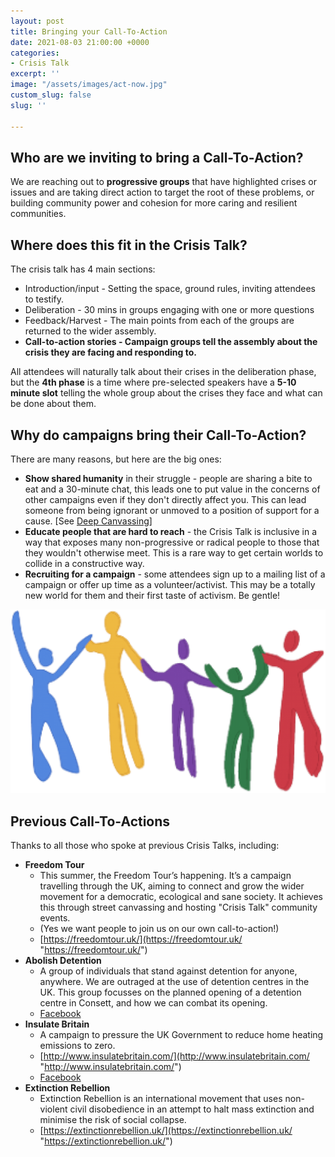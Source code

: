 ```yaml
---
layout: post
title: Bringing your Call-To-Action
date: 2021-08-03 21:00:00 +0000
categories:
- Crisis Talk
excerpt: ''
image: "/assets/images/act-now.jpg"
custom_slug: false
slug: ''

---
```

## Who are we inviting to bring a Call-To-Action?

We are reaching out to **progressive groups** that have highlighted crises or issues and are taking direct action to target the root of these problems, or building community power and cohesion for more caring and resilient communities.

## Where does this fit in the Crisis Talk?

The crisis talk has 4 main sections:

* Introduction/input - Setting the space, ground rules, inviting attendees to testify.
* Deliberation - 30 mins in groups engaging with one or more questions
* Feedback/Harvest - The main points from each of the groups are returned to the wider assembly.
* **Call-to-action stories - Campaign groups tell the assembly about the crisis they are facing and responding to.**

All attendees will naturally talk about their crises in the deliberation phase, but the **4th phase** is a time where pre-selected speakers have a **5-10 minute slot** telling the whole group about the crises they face and what can be done about them.

## Why do campaigns bring their Call-To-Action?

There are many reasons, but here are the big ones:

* **Show shared humanity** in their struggle - people are sharing a bite to eat and a 30-minute chat, this leads one to put value in the concerns of other campaigns even if they don't directly affect you. This can lead someone from being ignorant or unmoved to a position of support for a cause. \[See [Deep Canvassing](https://www.ted.com/talks/david_fleischer_how_to_fight_prejudice_through_policy_conversations "Deep Canvassing TED Talk")\]
* **Educate people that are hard to reach** - the Crisis Talk is inclusive in a way that exposes many non-progressive or radical people to those that they wouldn't otherwise meet. This is a rare way to get certain worlds to collide in a constructive way.
* **Recruiting for a campaign** - some attendees sign up to a mailing list of a campaign or offer up time as a volunteer/activist. This may be a totally new world for them and their first taste of activism. Be gentle!

![](/assets/images/solidarity.png)

## Previous Call-To-Actions

Thanks to all those who spoke at previous Crisis Talks, including:

* **Freedom Tour**
  * This summer, the Freedom Tour’s happening. It’s a campaign travelling through the UK, aiming to connect and grow the wider movement for a democratic, ecological and sane society. It achieves this through street canvassing and hosting "Crisis Talk" community events.
  * (Yes we want people to join us on our own call-to-action!)
  * [https://freedomtour.uk/](https://freedomtour.uk/ "https://freedomtour.uk/")
* **Abolish Detention**
  * A group of individuals that stand against detention for anyone, anywhere. We are outraged at the use of detention centres in the UK. This group focusses on the planned opening of a detention centre in Consett, and how we can combat its opening.
  * [Facebook](https://www.facebook.com/Abolish-Detention-Hassockfield-103117778532701/ "Abolish Detention - Hassockfield Facebook")
* **Insulate Britain**
  * A campaign to pressure the UK Government to reduce home heating emissions to zero.
  * [http://www.insulatebritain.com/](http://www.insulatebritain.com/ "http://www.insulatebritain.com/")
  * [Facebook](https://www.facebook.com/insulatebritain "Insulate Britain Facebook")
* **Extinction Rebellion**
  * Extinction Rebellion is an international movement that uses non-violent civil disobedience in an attempt to halt mass extinction and minimise the risk of social collapse.
  * [https://extinctionrebellion.uk/](https://extinctionrebellion.uk/ "https://extinctionrebellion.uk/")